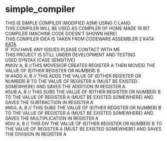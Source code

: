# simple_compiler
THIS IS SIMPLE COMPILER (MODIFIED ASM) USING C LANG.<br />
THIS COMPILER WILL BE USED AS COMPILER OF HOME MADE 16 BIT COMPILER (MACHINE CODE DOESN'T SHOWN HERE) <br />
THIS COMPILER IDEA IS TAKEN FROM CODEWARS ASSEMBLER 2 KATA <a href="https://www.codewars.com/kata/assembler-interpreter-part-ii"> KATA </a><br />
IF YOU HAVE ANY ISSUES PLEASE CONTACT WITH ME <br />
THIS PROJECT IS STILL UNDER DEVELOPMENT AND TESTING <br />
USED SYNTAX (CASE SENSITIVE)<br />
#MOV A, B 
//THIS MOVES(OR CREATES REGISTER A THEN MOVES) THE VALUE OF (EITHER REGISTER OR NUMBER) B <br />!#
#ADD A, B
// THIS ADDS THE VALUE OF (EITHER REGISTER OR NUMBER) B TO THE VALUE OF REGISTER A (MUST BE EXISTED SOMEWHERE) AND SAVES THE ADDITION IN REGISTER A <br />
#SUB A, B 
// THIS SUBS THE VALUE OF (EITHER REGISTER OR NUMBER) B TO THE VALUE OF REGISTER A (MUST BE EXISTED SOMEWHERE) AND SAVES THE SUBTRACTION IN REGISTER A <br />
#MUL A, B 
// THIS SUBS THE VALUE OF (EITHER REGISTER OR NUMBER) B TO THE VALUE OF REGISTER A (MUST BE EXISTED SOMEWHERE) AND SAVES THE MULTIPLICATION IN REGISTER A <br />
#DIV A, B 
// THIS DIV THE VALUE OF (EITHER REGISTER OR NUMBER) B TO THE VALUE OF REGISTER A (MUST BE EXISTED SOMEWHERE) AND SAVES THE DIVISION IN REGISTER A <br />

